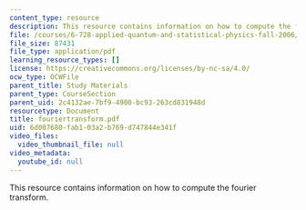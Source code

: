 ```yaml
---
content_type: resource
description: This resource contains information on how to compute the fourier transform.
file: /courses/6-728-applied-quantum-and-statistical-physics-fall-2006/6d007680fab103a2b769d747844e341f_fouriertransform.pdf
file_size: 87431
file_type: application/pdf
learning_resource_types: []
license: https://creativecommons.org/licenses/by-nc-sa/4.0/
ocw_type: OCWFile
parent_title: Study Materials
parent_type: CourseSection
parent_uid: 2c4132ae-7bf9-4900-bc93-263cd831948d
resourcetype: Document
title: fouriertransform.pdf
uid: 6d007680-fab1-03a2-b769-d747844e341f
video_files:
  video_thumbnail_file: null
video_metadata:
  youtube_id: null
---
```

This resource contains information on how to compute the fourier transform.